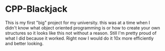 # CPP-Blackjack
This is my first "big" project for my university. this was at a time when I didn't know what object oriented programming is or how to create your own structures so it looks like this not without a reason. Still I'm pretty proud of what I did because it worked. Right now I would do it 10x more efficiently and better looking.
